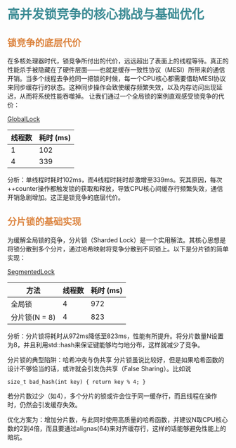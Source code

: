 # <font  color='3d8c95'>高并发锁竞争的核心挑战与基础优化</font>
## <font  color='dc843f'>锁竞争的底层代价</font>
在多核处理器时代，锁竞争所付出的代价，远远超出了表面上的线程等待。真正的性能杀手被隐藏在了硬件层面——也就是缓存一致性协议（MESI）所带来的通信开销。当多个线程去争抢同一把锁的时候，每一个CPU核心都需要借助MESI协议来同步缓存行的状态。这种同步操作会致使缓存频繁失效，以及内存访问出现延迟，从而将系统性能吞噬掉。
让我们通过一个全局锁的案例直观感受锁竞争的代价：

[GlobalLock](./GlobalLock.cpp)

| 线程数 | 耗时 (ms) |
| ------ | --------- |
| 1      | 102       |
| 4      | 339       |

分析：单线程时耗时102ms，而4线程时耗时却激增至339ms。究其原因，每次++counter操作都触发锁的获取和释放，导致CPU核心间缓存行频繁失效，通信开销急剧增加。这正是锁竞争的底层代价。

## <font  color='dc843f'>分片锁的基础实现</font>
为缓解全局锁的竞争，分片锁（Sharded Lock）是一个实用解法。其核心思想是将锁分散到多个分片，通过哈希映射将竞争分散到不同锁上。以下是分片锁的简单实现：

[SegmentedLock](./SegmentedLock.cpp)

| 方法          | 线程数 | 耗时 (ms) |
| ------------- | ------ | --------- |
| 全局锁        | 4      | 972       |
| 分片锁(N = 8) | 4      | 823       |
分析：分片锁将耗时从972ms降低至823ms，性能有所提升。将分片数量N设置为8，并且利用std::hash来保证键能够均匀地分布，这样就减少了竞争。

分片锁的典型陷阱：哈希冲突与伪共享
分片锁虽说比较好，但是如果哈希函数的设计不够恰当的话，或许就会引发伪共享（False Sharing）。比如说
```
size_t bad_hash(int key) { return key % 4; }
```
若分片数过少（如4），多个分片的锁或许会位于同一缓存行，而且线程在操作时，仍然会引发缓存失效。

优化方案为：增加分片数，与此同时使用高质量的哈希函数，并建议N取CPU核心数的2到4倍，而且要通过alignas(64)来对齐缓存行，这样的话能够避免性能上的暗坑。